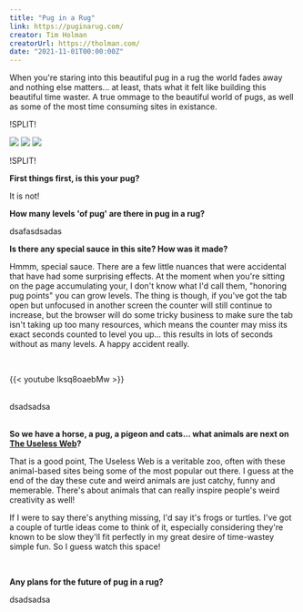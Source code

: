 ```yaml
---
title: "Pug in a Rug"
link: https://puginarug.com/
creator: Tim Holman
creatorUrl: https://tholman.com/
date: "2021-11-01T00:00:00Z"
---
```


When you're staring into this beautiful pug in a rug the world fades away and nothing else matters... at least, thats what it felt like building this beautiful time waster. A true ommage to the beautiful world of pugs, as well as some of the most time consuming sites in existance.

!SPLIT!

<div class="images has-border">
  <img src="/sites/assets/pug.jpg" />
  <img src="/sites/assets/pug.jpg" />
  <img src="/sites/assets/pug.jpg" />
</div>

!SPLIT!

**First things first, is this your pug?**

It is not! 
&nbsp;

**How many levels 'of pug' are there in pug in a rug?**

dsafasdsadas 
&nbsp;

**Is there any special sauce in this site? How was it made?**

Hmmm, special sauce. There are a few little nuances that were accidental that have had some surprising effects. At the moment when you're sitting on the page accumulating your, I don't know what I'd call them, "honoring pug points" you can grow levels. The thing is though, if you've got the tab open but unfocused in another screen the counter will still continue to increase, but the browser will do some tricky business to make sure the tab isn't taking up too many resources, which means the counter may miss its exact seconds counted to level you up... this results in lots of seconds without as many levels. A happy accident really.



&nbsp;

{{< youtube Iksq8oaebMw >}}  
&nbsp;  

dsadsadsa 

&nbsp;  
**So we have a horse, a pug, a pigeon and cats... what animals are next on [The Useless Web](https://theuselessweb.com)?**

That is a good point, The Useless Web is a veritable zoo, often with these animal-based sites being some of the most popular out there. I guess at the end of the day these cute and weird animals are just catchy, funny and memerable. There's about animals that can really inspire people's weird creativity as well!

If I were to say there's anything missing, I'd say it's frogs or turtles. I've got a couple of turtle ideas come to think of it, especially considering they're known to be slow they'll fit perfectly in my great desire of time-wastey simple fun. So I guess watch this space!

&nbsp;

**Any plans for the future of pug in a rug?**

dsadsadsa
